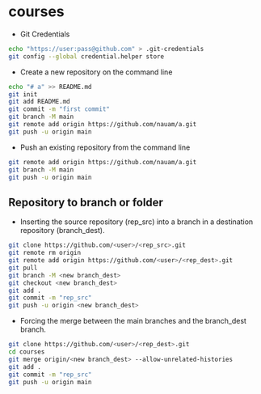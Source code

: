 # courses

* Git Credentials

```sh
echo "https://user:pass@github.com" > .git-credentials
git config --global credential.helper store
```

* Create a new repository on the command line

```sh
echo "# a" >> README.md
git init
git add README.md
git commit -m "first commit"
git branch -M main
git remote add origin https://github.com/nauam/a.git
git push -u origin main
```

* Push an existing repository from the command line

```sh
git remote add origin https://github.com/nauam/a.git
git branch -M main
git push -u origin main
```

## Repository to branch or folder

* Inserting the source repository (rep_src) into a branch in a destination repository (branch_dest).

```sh
git clone https://github.com/<user>/<rep_src>.git
git remote rm origin
git remote add origin https://github.com/<user>/<rep_dest>.git
git pull
git branch -M <new branch_dest>
git checkout <new branch_dest>
git add .
git commit -m "rep_src"
git push -u origin <new branch_dest>
```

* Forcing the merge between the main branches and the branch_dest branch.

```sh
git clone https://github.com/<user>/<rep_dest>.git
cd courses
git merge origin/<new branch_dest> --allow-unrelated-histories
git add .
git commit -m "rep_src"
git push -u origin main
```
